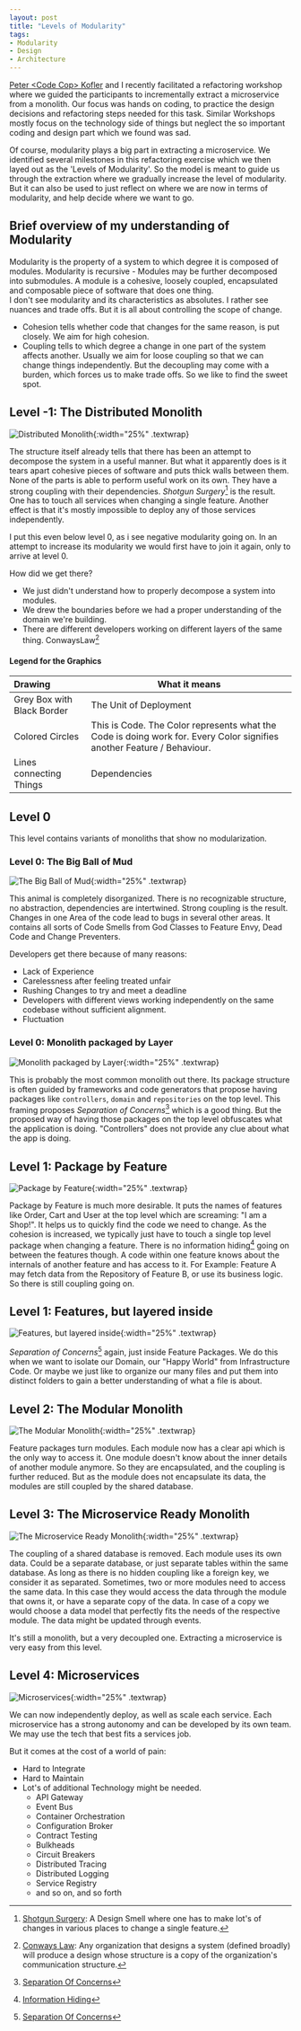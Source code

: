 ```yaml
---
layout: post
title: "Levels of Modularity"
tags: 
- Modularity
- Design
- Architecture
---
```


[Peter \<Code Cop\> Kofler](https://https://code-cop.org/) and I recently facilitated a refactoring workshop where we guided the participants to incrementally extract a microservice from a monolith.
Our focus was hands on coding, to practice the design decisions and refactoring steps needed for this task. 
Similar Workshops mostly focus on the technology side of things but neglect the so important coding and design part which we found was sad. 

Of course, modularity plays a big part in extracting a microservice.
We identified several milestones in this refactoring exercise which we then layed out as the 'Levels of Modularity'.
So the model is meant to guide us through the extraction where we gradually increase the level of modularity.
But it can also be used to just reflect on where we are now in terms of modularity, and help decide where we want to go.

## Brief overview of my understanding of Modularity
Modularity is the property of a system to which degree it is composed of modules. 
Modularity is recursive - Modules may be further decomposed into submodules.
A module is a cohesive, loosely coupled, encapsulated and composable piece of software that does one thing.  
I don't see modularity and its characteristics as absolutes. 
I rather see nuances and trade offs.
But it is all about controlling the scope of change.

- Cohesion tells whether code that changes for the same reason, is put closely. We aim for high cohesion. 
- Coupling tells to which degree a change in one part of the system affects another. 
Usually we aim for loose coupling so that we can change things independently. 
But the decoupling may come with a burden, which forces us to make trade offs. 
So we like to find the sweet spot.

## Level -1: The Distributed Monolith

![Distributed Monolith](/assets/modularity/modularity_level99_distributed_monolith.svg){:width="25%" .textwrap}

The structure itself already tells that there has been an attempt to decompose the system in a useful manner.
But what it apparently does is it tears apart cohesive pieces of software and puts thick walls between them. 
None of the parts is able to perform useful work on its own. They have a strong coupling with their dependencies. 
*Shotgun Surgery*[^ShotgunSurgery] is the result. 
One has to touch all services when changing a single feature.
Another effect is that it's mostly impossible to deploy any of those services independently.

I put this even below level 0, as i see negative modularity going on. 
In an attempt to increase its modularity we would first have to join it again, only to arrive at level 0.

How did we get there?
- We just didn't understand how to properly decompose a system into modules.
- We drew the boundaries before we had a proper understanding of the domain we're building.
- There are different developers working on different layers of the same thing. ConwaysLaw[^ConwaysLaw]

[^ShotgunSurgery]: [Shotgun Surgery](https://refactoring.guru/smells/shotgun-surgery): A Design Smell where one has to make lot's of changes in various places to change a single feature.

[^ConwaysLaw]: [Conways Law](https://en.wikipedia.org/wiki/Conway%27s_law): Any organization that designs a system (defined broadly) will produce a design whose structure is a copy of the organization's communication structure.

#### Legend for the Graphics

| Drawing                       | What it means                                                |
| :---------------------------- | ------------------------------------------------------------ |
| Grey Box with Black Border    | The Unit of Deployment                                       |
| Colored Circles               | This is Code. The Color represents what the Code is doing work for. Every Color signifies another Feature / Behaviour. |
| Lines connecting Things       | Dependencies                                                 |


## Level 0

This level contains variants of monoliths that show no modularization.

### Level 0: The Big Ball of Mud

![The Big Ball of Mud](/assets/modularity/modularity_level0.svg){:width="25%" .textwrap}

This animal is completely disorganized. There is no recognizable structure, no abstraction, dependencies are intertwined. 
Strong coupling is the result. Changes in one Area of the code lead to bugs in several other areas. 
It contains all sorts of Code Smells from God Classes to Feature Envy, Dead Code and Change Preventers.

Developers get there because of many reasons:
- Lack of Experience
- Carelessness after feeling treated unfair
- Rushing Changes to try and meet a deadline
- Developers with different views working independently on the same codebase without sufficient alignment.
- Fluctuation

### Level 0: Monolith packaged by Layer

![Monolith packaged by Layer](/assets/modularity/modularity_level0_layered.svg){:width="25%" .textwrap}

This is probably the most common monolith out there. 
Its package structure is often guided by frameworks and code generators that propose having packages like `controllers`, `domain` and `repositories` on the top level. 
This framing proposes *Separation of Concerns*[^SeparationOfConcerns] which is a good thing. 
But the proposed way of having those packages on the top level obfuscates what the application is doing. "Controllers" does not provide any clue about what the app is doing.

## Level 1: Package by Feature

![Package by Feature](/assets/modularity/modularity_level1.svg){:width="25%" .textwrap}

Package by Feature is much more desirable. 
It puts the names of features like Order, Cart and User at the top level which are screaming: "I am a Shop!". 
It helps us to quickly find the code we need to change. 
As the cohesion is increased, we typically just have to touch a single top level package when changing a feature. 
There is no information hiding[^InformationHiding] going on between the features though. 
A code within one feature knows about the internals of another feature and has access to it. 
For Example: Feature A may fetch data from the Repository of Feature B, or use its business logic. 
So there is still coupling going on.

[^InformationHiding]: [Information Hiding](https://wiki.c2.com/?InformationHiding) 

## Level 1: Features, but layered inside

![Features, but layered inside](/assets/modularity/modularity_level1_layered.svg){:width="25%" .textwrap}

*Separation of Concerns*[^SeparationOfConcerns] again, just inside Feature Packages.
We do this when we want to isolate our Domain, our "Happy World" from Infrastructure Code.
Or maybe we just like to organize our many files and put them into distinct folders to gain a better understanding of what a file is about.

[^SeparationOfConcerns]: [Separation Of Concerns](https://wiki.c2.com/?SeparationOfConcerns)

## Level 2: The Modular Monolith

![The Modular Monolith](/assets/modularity/modularity_level2.svg){:width="25%" .textwrap}

Feature packages turn modules. 
Each module now has a clear api which is the only way to access it. 
One module doesn't know about the inner details of another module anymore. 
So they are encapsulated, and the coupling is further reduced. 
But as the module does not encapsulate its data, the modules are still coupled by the shared database.

## Level 3: The Microservice Ready Monolith

![The Microservice Ready Monolith](/assets/modularity/modularity_level3.svg){:width="25%" .textwrap}

The coupling of a shared database is removed. 
Each module uses its own data. 
Could be a separate database, or just separate tables within the same database. 
As long as there is no hidden coupling like a foreign key, we consider it as separated.
Sometimes, two or more modules need to access the same data.
In this case they would access the data through the module that owns it, or have a separate copy of the data.
In case of a copy we would choose a data model that perfectly fits the needs of the respective module. 
The data might be updated through events.

It's still a monolith, but a very decoupled one. 
Extracting a microservice is very easy from this level.

## Level 4: Microservices

![Microservices](/assets/modularity/modularity_level4_microservice.svg){:width="25%" .textwrap}

We can now independently deploy, as well as scale each service.
Each microservice has a strong autonomy and can be developed by its own team.
We may use the tech that best fits a services job.

But it comes at the cost of a world of pain:
- Hard to Integrate
- Hard to Maintain 
- Lot's of additional Technology might be needed.
    - API Gateway
    - Event Bus
    - Container Orchestration
    - Configuration Broker
    - Contract Testing
    - Bulkheads
    - Circuit Breakers
    - Distributed Tracing
    - Distributed Logging
    - Service Registry
    - and so on, and so forth


